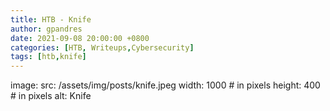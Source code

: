 ```yaml
---
title: HTB - Knife
author: gpandres
date: 2021-09-08 20:00:00 +0800
categories: [HTB, Writeups,Cybersecurity]
tags: [htb,knife]
---
```




image:
  src: /assets/img/posts/knife.jpeg
  width: 1000   # in pixels
  height: 400   # in pixels
  alt: Knife




